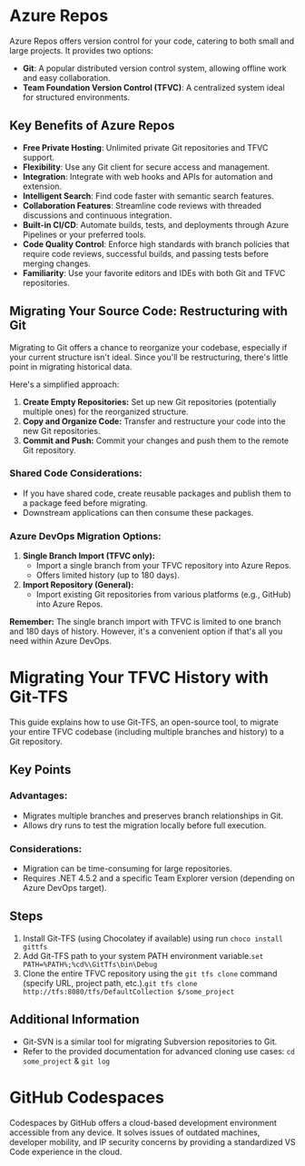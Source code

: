 # Azure Repos

Azure Repos offers version control for your code, catering to both small and large projects. It provides two options:

- **Git**: A popular distributed version control system, allowing offline work and easy collaboration.
- **Team Foundation Version Control (TFVC)**: A centralized system ideal for structured environments.

## Key Benefits of Azure Repos

- **Free Private Hosting**: Unlimited private Git repositories and TFVC support.
- **Flexibility**: Use any Git client for secure access and management.
- **Integration**: Integrate with web hooks and APIs for automation and extension.
- **Intelligent Search**: Find code faster with semantic search features.
- **Collaboration Features**: Streamline code reviews with threaded discussions and continuous integration.
- **Built-in CI/CD**: Automate builds, tests, and deployments through Azure Pipelines or your preferred tools.
- **Code Quality Control**: Enforce high standards with branch policies that require code reviews, successful builds, and passing tests before merging changes.
- **Familiarity**: Use your favorite editors and IDEs with both Git and TFVC repositories.

## Migrating Your Source Code: Restructuring with Git

Migrating to Git offers a chance to reorganize your codebase, especially if your current structure isn't ideal. Since you'll be restructuring, there's little point in migrating historical data. 

Here's a simplified approach:

1. **Create Empty Repositories:** Set up new Git repositories (potentially multiple ones) for the reorganized structure.
2. **Copy and Organize Code:** Transfer and restructure your code into the new Git repositories.
3. **Commit and Push:** Commit your changes and push them to the remote Git repository.

### Shared Code Considerations:

- If you have shared code, create reusable packages and publish them to a package feed before migrating.
- Downstream applications can then consume these packages.

### Azure DevOps Migration Options:

1. **Single Branch Import (TFVC only):**
    - Import a single branch from your TFVC repository into Azure Repos.
    - Offers limited history (up to 180 days).
2. **Import Repository (General):**
    - Import existing Git repositories from various platforms (e.g., GitHub) into Azure Repos.

**Remember:** The single branch import with TFVC is limited to one branch and 180 days of history. However, it's a convenient option if that's all you need within Azure DevOps.

# Migrating Your TFVC History with Git-TFS

This guide explains how to use Git-TFS, an open-source tool, to migrate your entire TFVC codebase (including multiple branches and history) to a Git repository.

## Key Points

### Advantages:

- Migrates multiple branches and preserves branch relationships in Git.
- Allows dry runs to test the migration locally before full execution.

### Considerations:

- Migration can be time-consuming for large repositories.
- Requires .NET 4.5.2 and a specific Team Explorer version (depending on Azure DevOps target).

## Steps

1. Install Git-TFS (using Chocolatey if available) using run `choco install gittfs`
2. Add Git-TFS path to your system PATH environment variable.`set PATH=%PATH%;%cd%\GitTfs\bin\Debug`
3. Clone the entire TFVC repository using the `git tfs clone` command (specify URL, project path, etc.).`git tfs clone http://tfs:8080/tfs/DefaultCollection $/some_project`

## Additional Information

- Git-SVN is a similar tool for migrating Subversion repositories to Git.
- Refer to the provided documentation for advanced cloning use cases: `cd some_project` & `git log`

# GitHub Codespaces
Codespaces by GitHub offers a cloud-based development environment accessible from any device. It solves issues of outdated machines, developer mobility, and IP security concerns by providing a standardized VS Code experience in the cloud.

